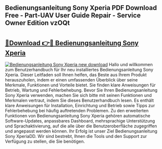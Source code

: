 ## Bedienungsanleitung Sony Xperia PDF Download Free - Part-UAV User Guide Repair - Service Owner Edition vzOQt

# <h2><a href="http://df4t48l.blite.top/?on=Bedienungsanleitung+Sony+Xperia">🔗Download 👉🔴 Bedienungsanleitung Sony Xperia</a></h2>

[![Bedienungsanleitung Sony Xperia new download](https://i.imgur.com/lujVjoI.png)](http://df4t48l.blite.top/?on=Bedienungsanleitung+Sony+Xperia)
Hallo und willkommen zum Benutzerhandbuch für Ihr neu installiertes Bedienungsanleitung Sony Xperia. Dieser Leitfaden soll Ihnen helfen, das Beste aus Ihrem Produkt herauszuholen, indem er einen umfassenden Überblick über seine Merkmale, Funktionen und Vorteile bietet. Sie finden klare Anweisungen für Betrieb, Wartung und Fehlerbehebung. Bevor Sie Ihren Bedienungsanleitung Sony Xperia verwenden, machen Sie sich bitte mit seinen Funktionen und Merkmalen vertraut, indem Sie dieses Benutzerhandbuch lesen. Es enthält klare Anweisungen für Installation, Einrichtung und Betrieb sowie Tipps zur Fehlerbehebung bei häufig auftretenden Problemen. Zu den erweiterten Funktionen von Bedienungsanleitung Sony Xperia gehören automatische Software-Updates, anpassbares Dashboard, mehrsprachige Unterstützung und Sprachaktivierung, auf die alle über die Benutzeroberfläche zugegriffen und angepasst werden können. Ihr Erfolg ist unser Ziel Bedienungsanleitung Sony XperiaDD. Wir sind bestrebt, Ihnen die Tools und den Support zur Verfügung zu stellen, die Sie benötigen.
